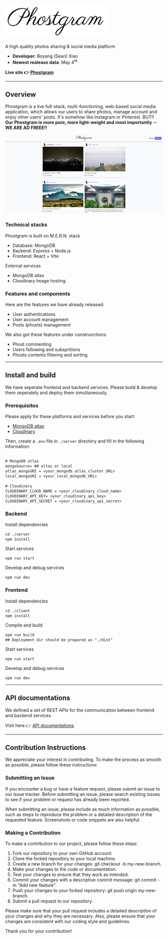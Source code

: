 # <img src = "./doc/images/phostgram.png" alt="Phostgram" height = "100px"/>

A high quality photos sharing & social media platform

- **Developer**: Boyang (Sean) Xiao
- **Newest realease data**: May 4<sup>th</sup>

**Live site 👉 [Phostgram](https://phostgram.netlify.app/)**
  
---

## Overview

Phostgram is a live full-stack, multi-functioning, web-based social media application, which allows our users to share photos, manage account and enjoy other users' posts. It's somehow like Instagram or Pinterest. BUT!! **Our Phostgram is more pure, more light-weight and most importantly -- WE ARE AD FREEE!!**

<img src = "./doc/images/overview_homepage.png" alt="preview-homepage" />

### Technical stacks

Phostgram is built on M.E.R.N. stack

- Database: MongoDB
- Backend: Express + Node.js
- Frontend: React + Vite

External services

- MongoDB atlas
- Cloudinary Image hosting

### Features and components

Here are the features we have already released:

- User authentications
- User account management
- Posts (phosts) management

We also got these features under construnctions:

- Phost commenting
- Users following and subspritions
- Phosts contents filtering and sorting

---

## Install and build

We have seperate frontend and backend services. Please build & develop them seperately and deploy them simultaneously.

### Prerequisites

Please apply for these platforms and services before you start:

- [MongoDB atlas](https://www.mongodb.com/cloud/atlas)
- [Cloudinary](https://cloudinary.com/)

Then, create a `.env` file in `./server` directory and fill in the following information:

```shell

# MongoDB atlas
mongoSource= ## altas or local
atlas_mongoURI = <your_mongodb_atlas_cluster_URL>
local_mongoURI = <your_local_mongodb_URL>

# Cloudinary
CLOUDINARY_CLOUD_NAME = <your_cloudinary_cloud_name>
CLOUDINARY_API_KEY= <your_cloudinary_api_key>
CLOUDINARY_API_SECRET = <your_cloudinary_api_secret>

```

### Backend

Install dependencies

```shell
cd ./server
npm install
```

Start services

```shell
npm run start
```

Develop and debug services

```shell
npm run dev
```

### Frontend

Install dependencies

```shell
cd ./client
npm install
```

Compile and build

```shell
npm run build
## Deployment dir should be prepared as "./dist"
```

Start services

```shell
npm run start
```

Develop and debug services

```shell
npm run dev
```

---

## API documentations

We defined a set of REST APIs for the communication between frontend and backend services.

Visit here 👉 [API documentations](./doc/API.md)

---

## Contribution Instructions

We appreciate your interest in contributing. To make the process as smooth as possible, please follow these instructions:

### Submitting an Issue

If you encounter a bug or have a feature request, please submit an issue to our issue tracker. Before submitting an issue, please search existing issues to see if your problem or request has already been reported.

When submitting an issue, please include as much information as possible, such as steps to reproduce the problem or a detailed description of the requested feature. Screenshots or code snippets are also helpful.

### Making a Contribution

To make a contribution to our project, please follow these steps:

1. Fork our repository to your own GitHub account.
2. Clone the forked repository to your local machine.
3. Create a new branch for your changes: git checkout -b my-new-branch.
4. Make your changes to the code or documentation.
5. Test your changes to ensure that they work as intended.
6. Commit your changes with a descriptive commit message: git commit -m "Add new feature".
7. Push your changes to your forked repository: git push origin my-new-branch.
8. Submit a pull request to our repository.

Please make sure that your pull request includes a detailed description of your changes and why they are necessary. Also, please ensure that your changes are consistent with our coding style and guidelines.

Thank you for your contribution!







